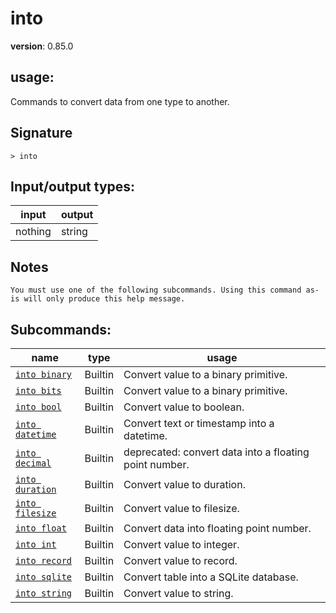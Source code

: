 # into

**version**: 0.85.0

## **usage**:

Commands to convert data from one type to another.

## Signature

`> into `

## Input/output types:

| input   | output |
| ------- | ------ |
| nothing | string |

## Notes

```text
You must use one of the following subcommands. Using this command as-is will only produce this help message.
```

## Subcommands:

| name                                               | type    | usage                                                  |
| -------------------------------------------------- | ------- | ------------------------------------------------------ |
| [`into binary`](/commands/docs/into_binary.md)     | Builtin | Convert value to a binary primitive.                   |
| [`into bits`](/commands/docs/into_bits.md)         | Builtin | Convert value to a binary primitive.                   |
| [`into bool`](/commands/docs/into_bool.md)         | Builtin | Convert value to boolean.                              |
| [`into datetime`](/commands/docs/into_datetime.md) | Builtin | Convert text or timestamp into a datetime.             |
| [`into decimal`](/commands/docs/into_decimal.md)   | Builtin | deprecated: convert data into a floating point number. |
| [`into duration`](/commands/docs/into_duration.md) | Builtin | Convert value to duration.                             |
| [`into filesize`](/commands/docs/into_filesize.md) | Builtin | Convert value to filesize.                             |
| [`into float`](/commands/docs/into_float.md)       | Builtin | Convert data into floating point number.               |
| [`into int`](/commands/docs/into_int.md)           | Builtin | Convert value to integer.                              |
| [`into record`](/commands/docs/into_record.md)     | Builtin | Convert value to record.                               |
| [`into sqlite`](/commands/docs/into_sqlite.md)     | Builtin | Convert table into a SQLite database.                  |
| [`into string`](/commands/docs/into_string.md)     | Builtin | Convert value to string.                               |
